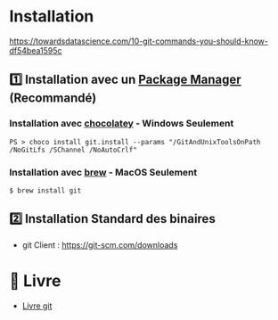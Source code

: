 # Installation


https://towardsdatascience.com/10-git-commands-you-should-know-df54bea1595c

## :one: Installation avec un [Package Manager](../G.PackageManager) (Recommandé)

### Installation avec [chocolatey](https://chocolatey.org) - Windows Seulement


```
PS > choco install git.install --params "/GitAndUnixToolsOnPath /NoGitLfs /SChannel /NoAutoCrlf"
```

### Installation avec [brew](https://brew.sh) - MacOS Seulement


```
$ brew install git
```

## :two: Installation Standard des binaires

* git Client : https://git-scm.com/downloads  


# :blue_book: Livre

* [Livre git](https://git-scm.com/book/fr/v2)


